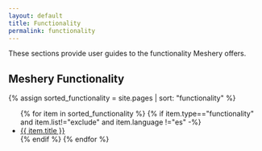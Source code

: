 ```yaml
---
layout: default
title: Functionality
permalink: functionality
---
```


These sections provide user guides to the functionality Meshery offers.
## Meshery Functionality

{% assign sorted_functionality = site.pages | sort: "functionality" %}

<ul>
    {% for item in sorted_functionality %}
    {% if item.type=="functionality" and item.list!="exclude" and item.language !="es"  -%}
      <li><a href="{{ site.baseurl }}{{ item.url }}">{{ item.title }}</a></li>
      {% endif %}
    {% endfor %}
</ul>

<!-- {% include toc.html page=functionality %} -->

<!-- {:toc} -->
